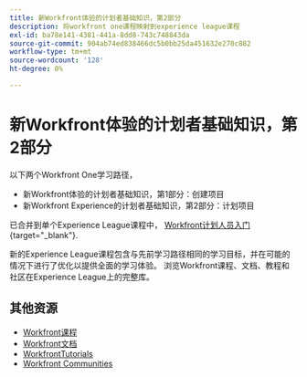 ```yaml
---
title: 新Workfront体验的计划者基础知识，第2部分
description: 将workfront one课程映射到experience league课程
exl-id: ba78e141-4381-441a-8dd8-743c748843da
source-git-commit: 904ab74ed838466dc5b0bb25da451632e270c882
workflow-type: tm+mt
source-wordcount: '128'
ht-degree: 0%

---
```


# 新Workfront体验的计划者基础知识，第2部分

以下两个Workfront One学习路径，

* 新Workfront体验的计划者基础知识，第1部分：创建项目
* 新Workfront Experience的计划者基础知识，第2部分：计划项目

已合并到单个Experience League课程中， [Workfront计划人员入门](https://experienceleague.adobe.com/?recommended=Workfront-U-1-2022.1.planners){target="_blank"}.

新的Experience League课程包含与先前学习路径相同的学习目标，并在可能的情况下进行了优化以提供全面的学习体验。  浏览Workfront课程、文档、教程和社区在Experience League上的完整库。

## 其他资源

* [Workfront课程](https://experienceleague.adobe.com/?lang=en&amp;Solution=Workfront#courses)
* [Workfront文档](https://experienceleague.adobe.com/docs/workfront.html)
* [WorkfrontTutorials](https://experienceleague.adobe.com/docs/workfront-learn/tutorials-workfront/home.html)
* [Workfront Communities](https://experienceleaguecommunities.adobe.com/t5/workfront/ct-p/workfront)
